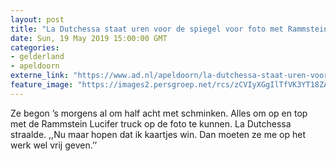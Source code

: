 ```yaml
---
layout: post
title: "La Dutchessa staat uren voor de spiegel voor foto met Rammstein lucifer in Apeldoorn"
date: Sun, 19 May 2019 15:00:00 GMT
categories: 
- gelderland 
- apeldoorn 
externe_link: "https://www.ad.nl/apeldoorn/la-dutchessa-staat-uren-voor-de-spiegel-voor-foto-met-rammstein-lucifer-in-apeldoorn~afaa9375/"
feature_image: "https://images2.persgroep.net/rcs/zCVIyXGgIlTfVK3YT18ZAqtzGHQ/diocontent/148748636/_fitwidth/400/?appId=21791a8992982cd8da851550a453bd7f&quality=0.7"
---
```


Ze begon ’s morgens al om half acht met schminken. Alles om op en top met de Rammstein Lucifer truck op de foto te kunnen. La Dutchessa straalde. ,,Nu maar hopen dat ik kaartjes win. Dan moeten ze me op het werk wel vrij geven.’’
